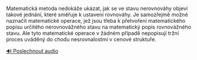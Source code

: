 
Matematická metoda nedokáže ukázat, jak se ve stavu nerovnováhy objeví takové jednání, které směřuje k ustavení rovnováhy. Je samozřejmě možné naznačit matematické operace, jež jsou třeba k přetvoření matematického popisu určitého nerovnovážného stavu na matematický popis rovnovážného stavu. Ale tyto matematické operace v žádném případě nepopisují tržní proces uváděný do chodu nesrovnalostmi v cenové struktuře.

[🔊 Poslechnout audio](/data/7-paragraphs/audio/chapter_63/para_001-Matematick-metoda-nedoke-ukzat-jak-se-ve-stav.mp3)
